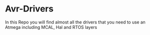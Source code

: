 # Avr-Drivers
In this Repo you will find almost all the drivers that you need to use an Atmega including MCAL, Hal and RTOS layers
